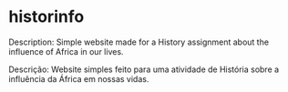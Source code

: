 # historinfo
 Description: Simple website made for a History assignment about the influence of Africa in our lives.

 Descrição: Website simples feito para uma atividade de História sobre a influência da África em nossas vidas.
